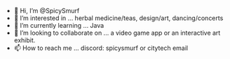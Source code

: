 - 👋 Hi, I’m @SpicySmurf
- 👀 I’m interested in ... herbal medicine/teas, design/art, dancing/concerts
- 🌱 I’m currently learning ... Java
- 💞️ I’m looking to collaborate on ... a video game app or an interactive art exhibit.
- 📫 How to reach me ... discord: spicysmurf or citytech email

<!---
SpicySmurf/SpicySmurf is a ✨ special ✨ repository because its `README.md` (this file) appears on your GitHub profile.
You can click the Preview link to take a look at your changes.
--->
